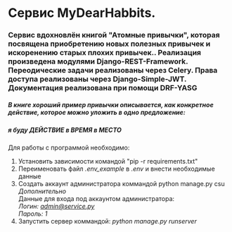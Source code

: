 <h1>Сервис MyDearHabbits.</h1>

<h3>Сервис вдохновлён книгой "Атомные привычки", которая посвящена приобретению новых полезных привычек и искоренению старых плохих привычек.. Реализация произведена модулями Django-REST-Framework. Переодические задачи реализованы через Celery. Права доступа реализованы через Django-Simple-JWT. Документация реализована при помощи DRF-YASG</h3>

<h5>В книге хороший пример привычки описывается, как конкретное действие, которое можно уложить в одно предложение: </h5> 
<h5>я буду ДЕЙСТВИЕ в ВРЕМЯ в МЕСТО</h5>

Для работы с программой необходимо:
1) Установить зависимости командой "pip -r requirements.txt"
2) Переименовать файл *.env_example* в *.env* и внести необходимые данные 
3) Создать аккаунт администратора коммандой python manage.py csu \
    *Дополнительно* \
    Данные для входа под аккаунтом администратора: \
    *Логин: admin@service.py* \
    *Пароль: 1* 
4) Запустить сервер коммандой: *python manage.py runserver* 
